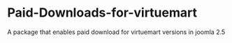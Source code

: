 Paid-Downloads-for-virtuemart
=============================

A package that enables paid download for virtuemart versions in joomla 2.5
